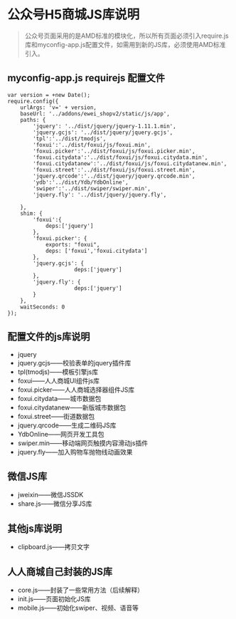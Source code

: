 # 公众号H5商城JS库说明
> 公众号页面采用的是AMD标准的模块化，所以所有页面必须引入require.js库和myconfig-app.js配置文件，如需用到新的JS库，必须使用AMD标准引入。
## myconfig-app.js requirejs 配置文件
```
var version = +new Date();
require.config({
    urlArgs: 'v=' + version,
    baseUrl: '../addons/ewei_shopv2/static/js/app',
    paths: {
        'jquery': '../dist/jquery/jquery-1.11.1.min',
        'jquery.gcjs': '../dist/jquery/jquery.gcjs',
        'tpl':'../dist/tmodjs',
        'foxui':'../dist/foxui/js/foxui.min',
        'foxui.picker':'../dist/foxui/js/foxui.picker.min',
        'foxui.citydata':'../dist/foxui/js/foxui.citydata.min',
        'foxui.citydatanew':'../dist/foxui/js/foxui.citydatanew.min',
        'foxui.street':'../dist/foxui/js/foxui.street.min',
        'jquery.qrcode':'../dist/jquery/jquery.qrcode.min',
        'ydb':'../dist/Ydb/YdbOnline',
        'swiper':'../dist/swiper/swiper.min',
        'jquery.fly': '../dist/jquery/jquery.fly',

    },
    shim: {
        'foxui':{
            deps:['jquery']
        },
        'foxui.picker': {
            exports: "foxui",
            deps: ['foxui','foxui.citydata']
        },
		'jquery.gcjs': {
	                 deps:['jquery']
		},
		'jquery.fly': {
	                 deps:['jquery']
		}
    },
    waitSeconds: 0
});
```

## 配置文件的js库说明
- jquery
- jquery.gcjs——校验表单的jquery插件库
- tpl(tmodjs)——模板引擎js库
- foxui——人人商城UI组件js库
- foxui.picker——人人商城选择器组件JS库
- foxui.citydata——城市数据包
- foxui.citydatanew——新版城市数据包
- foxui.street——街道数据包
- jquery.qrcode——生成二维码JS库
- YdbOnline——网页开发工具包
- swiper.min——移动端网页触摸内容滑动js插件
- jquery.fly——加入购物车抛物线动画效果

## 微信JS库
- jweixin——微信JSSDK
- share.js——微信分享JS库

## 其他js库说明
- clipboard.js——拷贝文字

## 人人商城自己封装的JS库
- core.js——封装了一些常用方法（后续解释）
- init.js——页面初始化JS库
- mobile.js——初始化swiper、视频、语音等